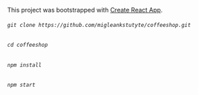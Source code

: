 This project was bootstrapped with [Create React App](https://github.com/facebook/create-react-app).

###### `git clone https://github.com/migleankstutyte/coffeeshop.git`
###### `cd coffeeshop`
###### `npm install`
###### `npm start`

